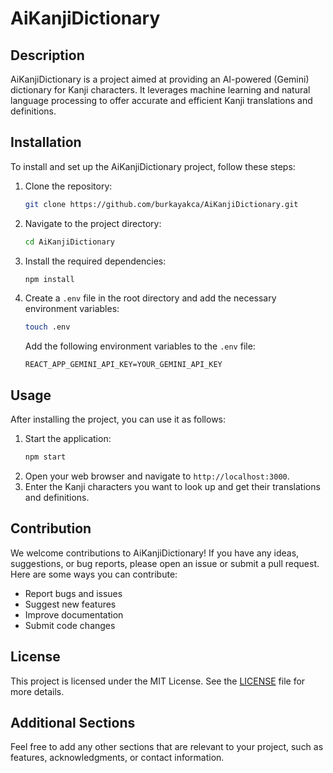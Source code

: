 # AiKanjiDictionary

## Description
AiKanjiDictionary is a project aimed at providing an AI-powered (Gemini) dictionary for Kanji characters. It leverages machine learning and natural language processing to offer accurate and efficient Kanji translations and definitions.

## Installation
To install and set up the AiKanjiDictionary project, follow these steps:

1. Clone the repository:
    ```bash
    git clone https://github.com/burkayakca/AiKanjiDictionary.git
    ```
2. Navigate to the project directory:
    ```bash
    cd AiKanjiDictionary
    ```
3. Install the required dependencies:
    ```bash
    npm install
    ```
4. Create a `.env` file in the root directory and add the necessary environment variables:
    ```bash
    touch .env
    ```
    Add the following environment variables to the `.env` file:
    ```
    REACT_APP_GEMINI_API_KEY=YOUR_GEMINI_API_KEY
    ```

## Usage
After installing the project, you can use it as follows:

1. Start the application:
    ```bash
    npm start
    ```
2. Open your web browser and navigate to `http://localhost:3000`.
3. Enter the Kanji characters you want to look up and get their translations and definitions.

## Contribution
We welcome contributions to AiKanjiDictionary! If you have any ideas, suggestions, or bug reports, please open an issue or submit a pull request. Here are some ways you can contribute:

- Report bugs and issues
- Suggest new features
- Improve documentation
- Submit code changes

## License
This project is licensed under the MIT License. See the [LICENSE](LICENSE) file for more details.

## Additional Sections
Feel free to add any other sections that are relevant to your project, such as features, acknowledgments, or contact information.

